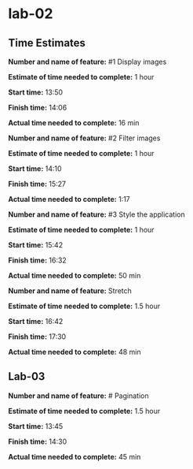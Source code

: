 # lab-02

## Time Estimates

**Number and name of feature:** #1 Display images

**Estimate of time needed to complete:** 1 hour

**Start time:** 13:50

**Finish time:** 14:06

**Actual time needed to complete:** 16 min



**Number and name of feature:** #2 Filter images

**Estimate of time needed to complete:** 1 hour

**Start time:** 14:10

**Finish time:** 15:27

**Actual time needed to complete:** 1:17


**Number and name of feature:** #3 Style the application

**Estimate of time needed to complete:** 1 hour

**Start time:** 15:42

**Finish time:** 16:32

**Actual time needed to complete:** 50 min


**Number and name of feature:**  Stretch

**Estimate of time needed to complete:** 1.5 hour

**Start time:** 16:42

**Finish time:** 17:30

**Actual time needed to complete:** 48 min

## Lab-03

**Number and name of feature:**  # Pagination 

**Estimate of time needed to complete:** 1.5 hour

**Start time:** 13:45

**Finish time:** 14:30

**Actual time needed to complete:** 45 min
